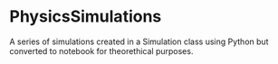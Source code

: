 # PhysicsSimulations
A series of simulations created in a Simulation class using Python but converted to notebook for theorethical purposes.
